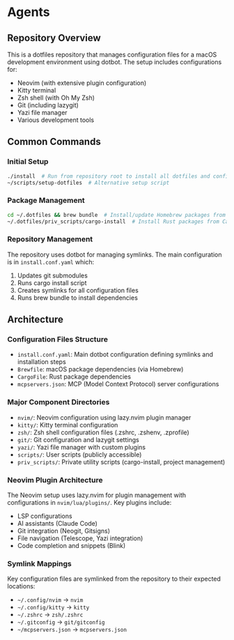 # Agents

## Repository Overview

This is a dotfiles repository that manages configuration files for a macOS development environment using dotbot. The setup includes configurations for:
- Neovim (with extensive plugin configuration)
- Kitty terminal
- Zsh shell (with Oh My Zsh)
- Git (including lazygit)
- Yazi file manager
- Various development tools

## Common Commands

### Initial Setup
```bash
./install  # Run from repository root to install all dotfiles and configurations
~/scripts/setup-dotfiles  # Alternative setup script
```

### Package Management
```bash
cd ~/.dotfiles && brew bundle  # Install/update Homebrew packages from Brewfile
~/.dotfiles/priv_scripts/cargo-install  # Install Rust packages from CargoFile
```

### Repository Management
The repository uses dotbot for managing symlinks. The main configuration is in `install.conf.yaml` which:
1. Updates git submodules
2. Runs cargo install script
3. Creates symlinks for all configuration files
4. Runs brew bundle to install dependencies

## Architecture

### Configuration Files Structure
- `install.conf.yaml`: Main dotbot configuration defining symlinks and installation steps
- `Brewfile`: macOS package dependencies (via Homebrew)
- `CargoFile`: Rust package dependencies
- `mcpservers.json`: MCP (Model Context Protocol) server configurations

### Major Component Directories
- `nvim/`: Neovim configuration using lazy.nvim plugin manager
- `kitty/`: Kitty terminal configuration
- `zsh/`: Zsh shell configuration files (.zshrc, .zshenv, .zprofile)
- `git/`: Git configuration and lazygit settings
- `yazi/`: Yazi file manager with custom plugins
- `scripts/`: User scripts (publicly accessible)
- `priv_scripts/`: Private utility scripts (cargo-install, project management)

### Neovim Plugin Architecture
The Neovim setup uses lazy.nvim for plugin management with configurations in `nvim/lua/plugins/`. Key plugins include:
- LSP configurations
- AI assistants (Claude Code)
- Git integration (Neogit, Gitsigns)
- File navigation (Telescope, Yazi integration)
- Code completion and snippets (Blink)

### Symlink Mappings
Key configuration files are symlinked from the repository to their expected locations:
- `~/.config/nvim` → `nvim`
- `~/.config/kitty` → `kitty`
- `~/.zshrc` → `zsh/.zshrc`
- `~/.gitconfig` → `git/gitconfig`
- `~/mcpservers.json` → `mcpservers.json`
